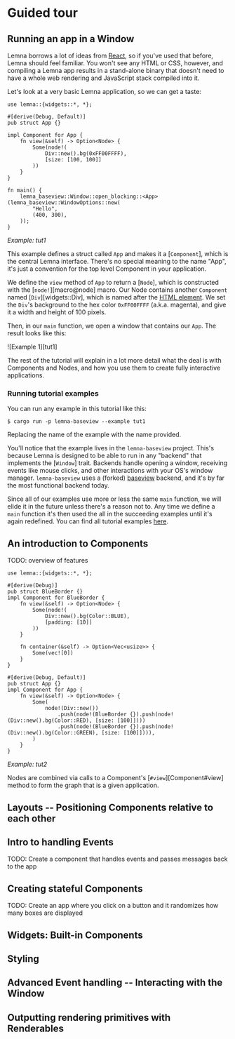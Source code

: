# Guided tour

## Running an app in a Window
Lemna borrows a lot of ideas from [React](https://react.dev/), so if you've used that before, Lemna should feel familiar. You won't see any HTML or CSS, however, and compiling a Lemna app results in a stand-alone binary that doesn't need to have a whole web rendering and JavaScript stack compiled into it.

Let's look at a very basic Lemna application, so we can get a taste:

```
use lemna::{widgets::*, *};

#[derive(Debug, Default)]
pub struct App {}

impl Component for App {
    fn view(&self) -> Option<Node> {
        Some(node!(
            Div::new().bg(0xFF00FFFF),
            [size: [100, 100]]
        ))
    }
}

fn main() {
    lemna_baseview::Window::open_blocking::<App>(lemna_baseview::WindowOptions::new(
        "Hello",
        (400, 300),
    ));
}
```
_Example: tut1_

This example defines a struct called `App` and makes it a [`Component`], which is the central Lemna interface. There's no special meaning to the name "App", it's just a convention for the top level Component in your application.

We define the `view` method of `App` to return a [`Node`], which is constructed with the [`node!`][macro@node] macro. Our Node contains another `Component` named [`Div`][widgets::Div], which is named after the [HTML element](https://developer.mozilla.org/en-US/docs/Web/HTML/Element/div). We set the `Div`'s background to the hex color `0xFF00FFFF` (a.k.a. magenta), and give it a width and height of 100 pixels.

Then, in our `main` function, we open a window that contains our `App`. The result looks like this:

![Example 1][tut1]

The rest of the tutorial will explain in a lot more detail what the deal is with Components and Nodes, and how you use them to create fully interactive applications.

### Running tutorial examples
You can run any example in this tutorial like this:
```shell
$ cargo run -p lemna-baseview --example tut1
```
Replacing the name of the example with the name provided.

You'll notice that the example lives in the `lemna-baseview` project. This's because Lemna is designed to be able to run in any "backend" that implements the [`Window`] trait. Backends handle opening a window, receiving events like mouse clicks, and other interactions with your OS's window manager. `lemna-baseview` uses a (forked) [baseview](https://github.com/AlexCharlton/baseview) backend, and it's by far the most functional backend today.

Since all of our examples use more or less the same `main` function, we will elide it in the future unless there's a reason not to. Any time we define a `main` function it's then used the all in the succeeding examples until it's again redefined. You can find all tutorial examples [here](https://github.com/AlexCharlton/lemna/tree/main/backends/baseview/examples/tutorial).

## An introduction to Components
TODO: overview of features

```
use lemna::{widgets::*, *};

#[derive(Debug)]
pub struct BlueBorder {}
impl Component for BlueBorder {
    fn view(&self) -> Option<Node> {
        Some(node!(
            Div::new().bg(Color::BLUE),
            [padding: [10]]
        ))
    }

    fn container(&self) -> Option<Vec<usize>> {
        Some(vec![0])
    }
}

#[derive(Debug, Default)]
pub struct App {}
impl Component for App {
    fn view(&self) -> Option<Node> {
        Some(
            node!(Div::new())
                .push(node!(BlueBorder {}).push(node!(Div::new().bg(Color::RED), [size: [100]])))
                .push(node!(BlueBorder {}).push(node!(Div::new().bg(Color::GREEN), [size: [100]]))),
        )
    }
}

```
_Example: tut2_

Nodes are combined via calls to a Component's [`#view`][Component#view] method to form the graph that is a given application.

## Layouts -- Positioning Components relative to each other

## Intro to handling Events
TODO: Create a component that handles events and passes messages back to the app

## Creating stateful Components
TODO: Create an app where you click on a button and it randomizes how many boxes are displayed

## Widgets: Built-in Components

## Styling

## Advanced Event handling -- Interacting with the Window

## Outputting rendering primitives with Renderables
